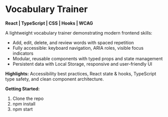 # Vocabulary Trainer

**React | TypeScript | CSS | Hooks | WCAG**

A lightweight vocabulary trainer demonstrating modern frontend skills:

- Add, edit, delete, and review words with spaced repetition
- Fully accessible: keyboard navigation, ARIA roles, visible focus indicators
- Modular, reusable components with typed props and state management
- Persistent data with Local Storage, responsive and user-friendly UI

**Highlights:** Accessibility best practices, React state & hooks, TypeScript type safety, and clean component architecture.

**Getting Started:**
1. Clone the repo
2. npm install
3. npm start
